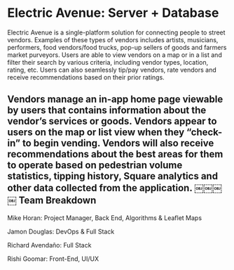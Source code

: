 Electric Avenue: Server + Database
===============
Electric Avenue is a single-platform solution for connecting people to street vendors. Examples of these types of vendors includes artists, musicians, performers, food vendors/food trucks, pop-up sellers of goods and farmers market purveyors.
Users are able to view vendors on a map or in a list and filter their search by various criteria, including vendor types, location, rating, etc. Users can also seamlessly tip/pay vendors, rate vendors and receive recommendations based on their prior ratings.

Vendors manage an in-app home page viewable by users that contains information about the vendor’s services or goods. Vendors appear to users on the map or list view when they “check-in” to begin vending. Vendors will also receive recommendations about the best areas for them to operate based on pedestrian volume statistics, tipping history, Square analytics and other data collected from the application.
￼￼￼￼
Team Breakdown
--------------
Mike Horan: Project Manager, Back End, Algorithms & Leaflet Maps

Jamon Douglas:  DevOps & Full Stack

Richard Avendaño: Full Stack

Rishi Goomar: Front-End, UI/UX
